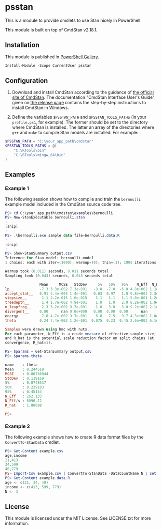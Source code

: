 # psstan

This is a module to provide cmdlets to use Stan nicely in PowerShell.

This module is built on top of CmdStan v2.18.1.

## Installation

This module is published in [PowerShell Gallery](https://www.powershellgallery.com/packages/psstan).

```powershell
Install-Module -Scope CurrentUser psstan
```

## Configuration

1. Download and install CmdStan according to the guidance of [the official site of CmdStan](https://mc-stan.org/users/interfaces/cmdstan.html). The documentation "CmdStan Interface User's Guide" given on [the release page](https://github.com/stan-dev/cmdstan/releases) contains the step-by-step instructions to install CmdStan in Windows.

2. Define the variables `$PSSTAN_PATH` and `$PSSTAN_TOOLS_PATHS` (in your `profile.ps1`, for example). The former should be set to the directory where CmdStan is installed. The latter an array of the directories where `g++` and `make` to compile Stan models are installed. For example:

```PowerShell
$PSSTAN_PATH = "C:\your_app_path\cmdstan"
$PSSTAN_TOOLS_PATHS = @(
    "C:\RTools\bin"
    "C:\RTools\mingw_64\bin"
)
```

## Examples

### Example 1

The following session shows how to compile and train the `bernoulli` example model included in the CmdStan source code tree.

```PowerShell
PS> cd C:\your_app_path\cmdstan\examples\bernoulli
PS> New-StanExecutable bernoulli.stan
:
(snip)
:
PS> .\bernoulli.exe sample data file=bernoulli.data.R
:
(snip)
:
PS> Show-StanSummary output.csv
Inference for Stan model: bernoulli_model
1 chains: each with iter=(1000); warmup=(0); thin=(1); 1000 iterations saved.

Warmup took (0.011) seconds, 0.011 seconds total
Sampling took (0.043) seconds, 0.043 seconds total

                Mean     MCSE   StdDev     5%   50%   95%    N_Eff  N_Eff/s    R_hat
lp__            -7.3 3.3e-002 7.3e-001   -8.8  -7.0  -6.8 4.8e+002 1.1e+004 1.0e+000
accept_stat__   0.91 4.4e-003 1.4e-001   0.63  0.97   1.0 9.8e+002 2.3e+004 1.0e+000
stepsize__       1.1 2.2e-015 1.6e-015    1.1   1.1   1.1 5.0e-001 1.2e+001 1.0e+000
treedepth__      1.4 1.7e-002 4.9e-001    1.0   1.0   2.0 8.2e+002 1.9e+004 1.0e+000
n_leapfrog__     2.3 3.2e-002 9.7e-001    1.0   3.0   3.0 9.2e+002 2.1e+004 1.0e+000
divergent__     0.00      nan 0.0e+000   0.00  0.00  0.00      nan      nan      nan
energy__         7.8 4.7e-002 9.7e-001    6.8   7.5   9.7 4.3e+002 1.0e+004 1.0e+000
theta           0.24 7.4e-003 1.2e-001  0.075  0.23  0.45 2.6e+002 6.1e+003 1.0e+000

Samples were drawn using hmc with nuts.
For each parameter, N_Eff is a crude measure of effective sample size,
and R_hat is the potential scale reduction factor on split chains (at
convergence, R_hat=1).

PS> $params = Get-StanSummary output.csv
PS> $params.theta

name    : theta
Mean    : 0.244519
MCSE    : 0.00736044
StdDev  : 0.119169
5%      : 0.0748537
50%     : 0.229183
95%     : 0.45154
N_Eff   : 262.133
N_Eff/s : 6096.12
R_hat   : 1.00098

PS>
```

### Example 2

The following example shows how to create R data format files by the `ConvertTo-StanData` cmdlet.

```PowerShell
PS> Get-Content example.csv
age,income
21,413
34,599
40,779
PS> Import-Csv example.csv | ConvertTo-StanData -DataCountName N | Set-Content example.data.R
PS> Get-Content example.data.R
age <- c(21, 34, 40)
income <- c(413, 599, 779)
N <- 3
```

## License

This module is licensed under the MIT License. See LICENSE.txt for more information.